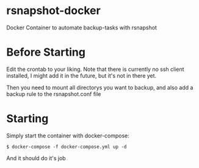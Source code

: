 # rsnapshot-docker
Docker Container to automate backup-tasks with rsnapshot

# Before Starting
Edit the crontab to your liking.
Note that there is currently no ssh client installed, I might add it in the future, but it's not in there yet.

Then you need to mount all directorys you want to backup, and also add a backup rule to the rsnapshot.conf file

# Starting
Simply start the container with docker-compose:
```
$ docker-compose -f docker-compose.yml up -d
```

And it should do it's job
